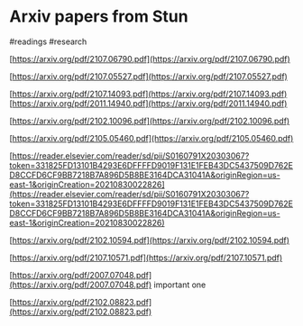 # Arxiv papers from Stun
#readings #research 

[](https://arxiv.org/pdf/2107.06790.pdf)[https://arxiv.org/pdf/2107.06790.pdf](https://arxiv.org/pdf/2107.06790.pdf)

[](https://arxiv.org/pdf/2107.05527.pdf)[https://arxiv.org/pdf/2107.05527.pdf](https://arxiv.org/pdf/2107.05527.pdf)

[](https://arxiv.org/pdf/2107.14093.pdf)[https://arxiv.org/pdf/2107.14093.pdf](https://arxiv.org/pdf/2107.14093.pdf) [](https://arxiv.org/pdf/2011.14940.pdf)[https://arxiv.org/pdf/2011.14940.pdf](https://arxiv.org/pdf/2011.14940.pdf)

[](https://arxiv.org/pdf/2102.10096.pdf)[https://arxiv.org/pdf/2102.10096.pdf](https://arxiv.org/pdf/2102.10096.pdf)

[](https://arxiv.org/pdf/2105.05460.pdf)[https://arxiv.org/pdf/2105.05460.pdf](https://arxiv.org/pdf/2105.05460.pdf)

[](https://reader.elsevier.com/reader/sd/pii/S0160791X20303067?token=331825FD13101B4293E6DFFFFD9019F131E1FEB43DC5437509D762ED8CCFD6CF9BB7218B7A896D5B8BE3164DCA31041A&originRegion=us-east-1&originCreation=20210830022826)[https://reader.elsevier.com/reader/sd/pii/S0160791X20303067?token=331825FD13101B4293E6DFFFFD9019F131E1FEB43DC5437509D762ED8CCFD6CF9BB7218B7A896D5B8BE3164DCA31041A&originRegion=us-east-1&originCreation=20210830022826](https://reader.elsevier.com/reader/sd/pii/S0160791X20303067?token=331825FD13101B4293E6DFFFFD9019F131E1FEB43DC5437509D762ED8CCFD6CF9BB7218B7A896D5B8BE3164DCA31041A&originRegion=us-east-1&originCreation=20210830022826)

[](https://arxiv.org/pdf/2102.10594.pdf)[https://arxiv.org/pdf/2102.10594.pdf](https://arxiv.org/pdf/2102.10594.pdf)

[](https://arxiv.org/pdf/2107.10571.pdf)[https://arxiv.org/pdf/2107.10571.pdf](https://arxiv.org/pdf/2107.10571.pdf)

[](https://arxiv.org/pdf/2007.07048.pdf)[https://arxiv.org/pdf/2007.07048.pdf](https://arxiv.org/pdf/2007.07048.pdf) important one 

[](https://arxiv.org/pdf/2102.08823.pdf)[https://arxiv.org/pdf/2102.08823.pdf](https://arxiv.org/pdf/2102.08823.pdf)

